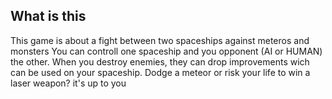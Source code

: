 ## What is this
This game is about a fight between two spaceships against meteros and monsters
You can controll one spaceship and you opponent (AI or HUMAN) the other.
When you destroy enemies, they can drop improvements wich can be used on your spaceship.
Dodge a meteor or risk your life to win a laser weapon?
it's up to you